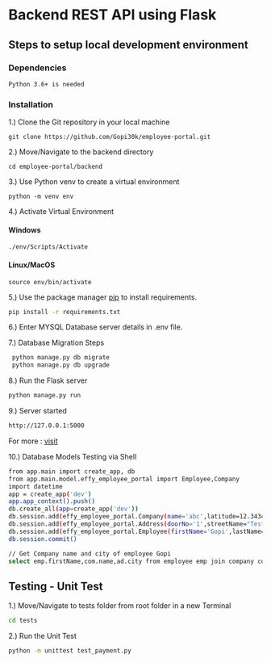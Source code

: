 # Backend REST API using Flask

## Steps to setup local development environment

### Dependencies

```
Python 3.6+ is needed
```

### Installation

1.) Clone the Git repository in your local machine

```
git clone https://github.com/Gopi30k/employee-portal.git
```

2.) Move/Navigate to the backend directory

```
cd employee-portal/backend
```

3.) Use Python venv to create a virtual environment

```
python -m venv env
```

4.) Activate Virtual Environment

#### Windows

```
./env/Scripts/Activate
```

#### Linux/MacOS

```
source env/bin/activate
```

5.) Use the package manager [pip](https://pip.pypa.io/en/stable/) to install requirements.

```bash
pip install -r requirements.txt
```

6.) Enter MYSQL Database server details in .env file.

7.) Database Migration Steps 

```bash
 python manage.py db migrate 
 python manage.py db upgrade
```

8.)  Run the Flask server

```bash
python manage.py run
```

9.) Server started 

```bash
http://127.0.0.1:5000
```

For more :
[visit](https://flask-migrate.readthedocs.io/en/latest/)

10.) Database Models Testing via Shell

```bash
from app.main import create_app, db
from app.main.model.effy_employee_portal import Employee,Company
import datetime
app = create_app('dev')
app.app_context().push()
db.create_all(app=create_app('dev'))
db.session.add(effy_employee_portal.Company(name='abc',latitude=12.3434,longitude=23.343423))
db.session.add(effy_employee_portal.Address(doorNo='1',streetName="Test street",city="chennai", state="Tamil Nadu", country="India", pincode="600053",company_id=1))
db.session.add(effy_employee_portal.Employee(firstName='Gopi',lastName="Krishnan",email="gopi@gmail.com", designation="Full stack Developer", DOB=datetime.datetime.strptime('1996-30-04', '%Y-%d-%m').strftime('%Y-%m-%d %H:%M:%S'), active=True,company_id=1))
db.session.commit()

// Get Company name and city of employee Gopi
select emp.firstName,com.name,ad.city from employee emp join company com join address ad where emp.firstName = "Gopi";

```

## Testing - Unit Test

1.) Move/Navigate to tests folder from root folder in a new Terminal

```bash
cd tests
```

2.) Run the Unit Test

```bash
python -m unittest test_payment.py
```
